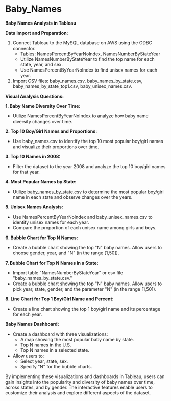 # Baby_Names
**Baby Names Analysis in Tableau**

**Data Import and Preparation:**
1. Connect Tableau to the MySQL database on AWS using the ODBC connector.
   - Tables: NamesPercentByYearNoIndex, NamesNumberByStateYear
   - Utilize NamesNumberByStateYear to find the top name for each state, year, and sex.
   - Use NamesPercentByYearNoIndex to find unisex names for each year.
2. Import CSV files: baby_names.csv, baby_names_by_state.csv, baby_names_by_state_top1.csv, baby_unisex_names.csv.

**Visual Analysis Questions:**

**1. Baby Name Diversity Over Time:**
   - Utilize NamesPercentByYearNoIndex to analyze how baby name diversity changes over time.

**2. Top 10 Boy/Girl Names and Proportions:**
   - Use baby_names.csv to identify the top 10 most popular boy/girl names and visualize their proportions over time.

**3. Top 10 Names in 2008:**
   - Filter the dataset to the year 2008 and analyze the top 10 boy/girl names for that year.

**4. Most Popular Names by State:**
   - Utilize baby_names_by_state.csv to determine the most popular boy/girl name in each state and observe changes over the years.

**5. Unisex Names Analysis:**
   - Use NamesPercentByYearNoIndex and baby_unisex_names.csv to identify unisex names for each year.
   - Compare the proportion of each unisex name among girls and boys.

**6. Bubble Chart for Top N Names:**
   - Create a bubble chart showing the top "N" baby names. Allow users to choose gender, year, and "N" (in the range [1,50]).

**7. Bubble Chart for Top N Names in a State:**
   - Import table "NamesNumberByStateYear" or csv file "baby_names_by_state.csv."
   - Create a bubble chart showing the top "N" baby names. Allow users to pick year, state, gender, and the parameter "N" (in the range [1,50]).

**8. Line Chart for Top 1 Boy/Girl Name and Percent:**
   - Create a line chart showing the top 1 boy/girl name and its percentage for each year.

**Baby Names Dashboard:**
   - Create a dashboard with three visualizations:
      - A map showing the most popular baby name by state.
      - Top N names in the U.S.
      - Top N names in a selected state.
   - Allow users to:
      - Select year, state, sex.
      - Specify "N" for the bubble charts.

By implementing these visualizations and dashboards in Tableau, users can gain insights into the popularity and diversity of baby names over time, across states, and by gender. The interactive features enable users to customize their analysis and explore different aspects of the dataset.
